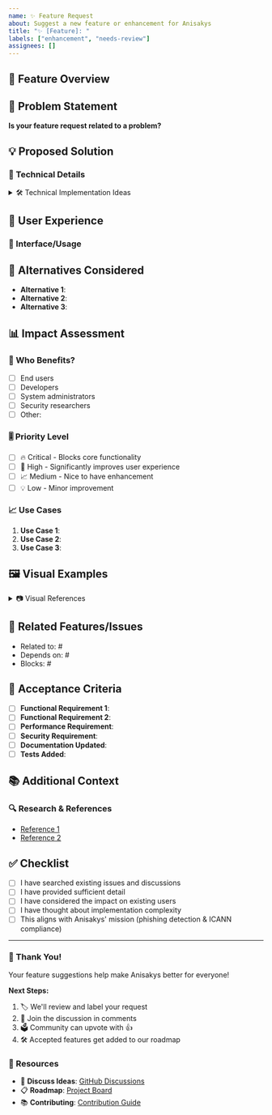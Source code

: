 ```yaml
---
name: ✨ Feature Request
about: Suggest a new feature or enhancement for Anisakys
title: "✨ [Feature]: "
labels: ["enhancement", "needs-review"]
assignees: []
---
```


<!--
💡 Have an awesome idea? We'd love to hear it!
🔍 Please check if a similar feature has already been requested
📖 Search existing issues: https://github.com/JuanVilla424/anisakys/issues
-->

## 🚀 Feature Overview

<!-- Provide a clear and concise summary of your feature request -->

## 🎯 Problem Statement

<!-- What problem does this feature solve? -->

**Is your feature request related to a problem?**

<!-- e.g., "I'm always frustrated when..." -->

## 💡 Proposed Solution

<!-- Describe your ideal solution in detail -->

### 🔧 Technical Details

<!-- If you have technical insights, share them here -->

<details>
<summary>🛠️ Technical Implementation Ideas</summary>

```python
# Example code or pseudocode if applicable
```

</details>

## 🎨 User Experience

<!-- How should users interact with this feature? -->

### 📱 Interface/Usage

<!-- Mock-ups, wireframes, or usage examples -->

## 🔄 Alternatives Considered

<!-- What other solutions or features have you considered? -->

- **Alternative 1**:
- **Alternative 2**:
- **Alternative 3**:

## 📊 Impact Assessment

<!-- Help us understand the impact -->

### 👥 Who Benefits?

- [ ] End users
- [ ] Developers
- [ ] System administrators
- [ ] Security researchers
- [ ] Other:

### 🎚️ Priority Level

- [ ] 🔥 Critical - Blocks core functionality
- [ ] 🚨 High - Significantly improves user experience
- [ ] 📈 Medium - Nice to have enhancement
- [ ] 💡 Low - Minor improvement

### 📈 Use Cases

1. **Use Case 1**:
2. **Use Case 2**:
3. **Use Case 3**:

## 🖼️ Visual Examples

<!-- Screenshots, mockups, or diagrams -->

<details>
<summary>📷 Visual References</summary>

<!-- Drag and drop images here or provide links -->

</details>

## 🔗 Related Features/Issues

<!-- Link related issues or features -->

- Related to: #
- Depends on: #
- Blocks: #

## 🧪 Acceptance Criteria

<!-- What would make this feature complete? -->

- [ ] **Functional Requirement 1**:
- [ ] **Functional Requirement 2**:
- [ ] **Performance Requirement**:
- [ ] **Security Requirement**:
- [ ] **Documentation Updated**:
- [ ] **Tests Added**:

## 📚 Additional Context

<!-- Any other context, research, or references -->

### 🔍 Research & References

<!-- Links to related projects, articles, or documentation -->

- [Reference 1](url)
- [Reference 2](url)

## ✅ Checklist

<!-- Check off completed items -->

- [ ] I have searched existing issues and discussions
- [ ] I have provided sufficient detail
- [ ] I have considered the impact on existing users
- [ ] I have thought about implementation complexity
- [ ] This aligns with Anisakys' mission (phishing detection & ICANN compliance)

---

### 🎉 Thank You!

Your feature suggestions help make Anisakys better for everyone!

**Next Steps:**

1. 🏷️ We'll review and label your request
2. 💬 Join the discussion in comments
3. 🗳️ Community can upvote with 👍
4. 🛠️ Accepted features get added to our roadmap

### 🔗 Resources

- 💬 **Discuss Ideas**: [GitHub Discussions](https://github.com/JuanVilla424/anisakys/discussions)
- 📋 **Roadmap**: [Project Board](https://github.com/JuanVilla424/anisakys/projects)
- 📚 **Contributing**: [Contribution Guide](https://github.com/JuanVilla424/anisakys/blob/main/CONTRIBUTING.md)

<!-- Built with ❤️ for the cybersecurity community -->
